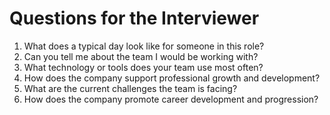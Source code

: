 # Questions for the Interviewer
1. What does a typical day look like for someone in this role?  
2. Can you tell me about the team I would be working with?  
3. What technology or tools does your team use most often?  
4. How does the company support professional growth and development?
5. What are the current challenges the team is facing?
6. How does the company promote career development and progression?